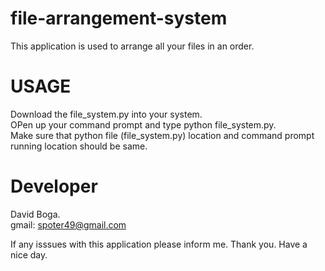 # file-arrangement-system
This application is used to arrange all your files in an order.



# USAGE 
Download the file_system.py into your system.
<br>OPen up your command prompt and type   python file_system.py.<br>
Make sure that python file (file_system.py) location and command prompt running location should be same.

# Developer 
David Boga.<br>
gmail: spoter49@gmail.com

If any isssues with this application please inform me.
Thank you.
Have a nice day.
